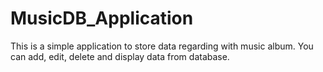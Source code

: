 # MusicDB_Application

This is a simple application to store data regarding with music album. You can add, edit, delete and display data from database.
